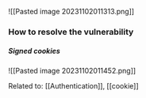 ![[Pasted image 20231102011313.png]]

### How to resolve the vulnerability
##### Signed cookies
![[Pasted image 20231102011452.png]]


Related to: [[Authentication]], [[cookie]]